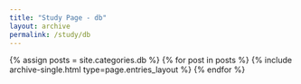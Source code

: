```yaml
---
title: "Study Page - db"
layout: archive
permalink: /study/db
---
```


{% assign posts = site.categories.db %}
{% for post in posts %} {% include archive-single.html type=page.entries_layout %} {% endfor %}